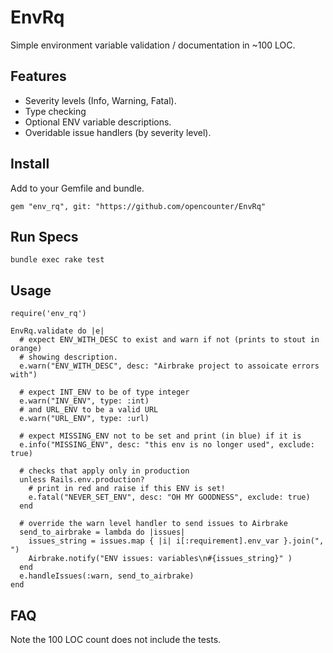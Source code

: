 # EnvRq

Simple environment variable validation / documentation in ~100 LOC.

## Features
* Severity levels (Info, Warning, Fatal).
* Type checking
* Optional ENV variable descriptions.
* Overidable issue handlers (by severity level).

## Install
Add to your Gemfile and bundle.
```
gem "env_rq", git: "https://github.com/opencounter/EnvRq"
```

## Run Specs
```
bundle exec rake test

```

## Usage
```
require('env_rq')

EnvRq.validate do |e|
  # expect ENV_WITH_DESC to exist and warn if not (prints to stout in orange)
  # showing description.
  e.warn("ENV_WITH_DESC", desc: "Airbrake project to assoicate errors with")

  # expect INT_ENV to be of type integer
  e.warn("INV_ENV", type: :int)
  # and URL_ENV to be a valid URL
  e.warn("URL_ENV", type: :url)

  # expect MISSING_ENV not to be set and print (in blue) if it is
  e.info("MISSING_ENV", desc: "this env is no longer used", exclude: true)

  # checks that apply only in production
  unless Rails.env.production?
    # print in red and raise if this ENV is set!
    e.fatal("NEVER_SET_ENV", desc: "OH MY GOODNESS", exclude: true)
  end

  # override the warn level handler to send issues to Airbrake
  send_to_airbrake = lambda do |issues|
    issues_string = issues.map { |i| i[:requirement].env_var }.join(", ")
    Airbrake.notify("ENV issues: variables\n#{issues_string}" )
  end
  e.handleIssues(:warn, send_to_airbrake)
end
```

## FAQ
Note the 100 LOC count does not include the tests.
